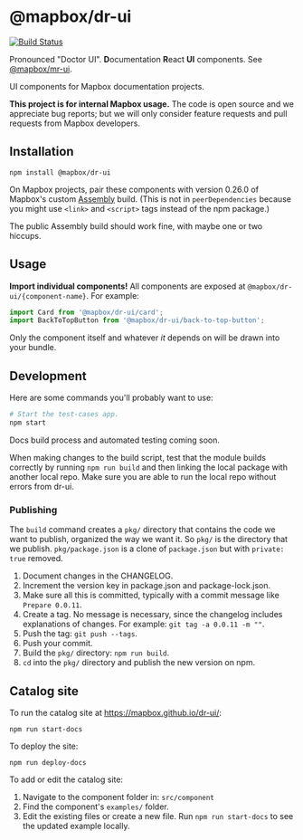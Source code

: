 # @mapbox/dr-ui

[![Build Status](https://travis-ci.com/mapbox/dr-ui.svg?branch=master)](https://travis-ci.com/mapbox/dr-ui)

Pronounced "Doctor UI". **D**ocumentation **R**eact **UI** components. See [@mapbox/mr-ui](https://github.com/mapbox/mr-ui).

UI components for Mapbox documentation projects.

**This project is for internal Mapbox usage.** The code is open source and we appreciate bug reports; but we will only consider feature requests and pull requests from Mapbox developers.

## Installation

```
npm install @mapbox/dr-ui
```

On Mapbox projects, pair these components with version 0.26.0 of Mapbox's custom [Assembly](https://labs.mapbox.com/assembly/) build. (This is not in `peerDependencies` because you might use `<link>` and `<script>` tags instead of the npm package.)

The public Assembly build should work fine, with maybe one or two hiccups.

## Usage

**Import individual components!** All components are exposed at `@mapbox/dr-ui/{component-name}`. For example:

```js
import Card from '@mapbox/dr-ui/card';
import BackToTopButton from '@mapbox/dr-ui/back-to-top-button';
```

Only the component itself and whatever *it* depends on will be drawn into your bundle.

## Development

Here are some commands you'll probably want to use:

```bash
# Start the test-cases app.
npm start

```

Docs build process and automated testing coming soon.

When making changes to the build script, test that the module builds correctly by running `npm run build` and then linking the local package with another local repo. Make sure you are able to run the local repo without errors from dr-ui.

### Publishing

The `build` command creates a `pkg/` directory that contains the code we want to publish, organized the way we want it. So `pkg/` is the directory that we publish. `pkg/package.json` is a clone of `package.json` but with `private: true` removed.

1. Document changes in the CHANGELOG.
1. Increment the version key in package.json and package-lock.json.
1. Make sure all this is committed, typically with a commit message like `Prepare 0.0.11`.
1. Create a tag. No message is necessary, since the changelog includes explanations of changes. For example: `git tag -a 0.0.11 -m ""`.
1. Push the tag: `git push --tags`.
1. Push your commit.
1. Build the `pkg/` directory: `npm run build`.
1. `cd` into the `pkg/` directory and publish the new version on npm.

## Catalog site

To run the catalog site at https://mapbox.github.io/dr-ui/:

```
npm run start-docs
```

To deploy the site:

```
npm run deploy-docs
```

To add or edit the catalog site:

1. Navigate to the component folder in: `src/component`
2. Find the component's `examples/` folder.
3. Edit the existing files or create a new file. Run `npm run start-docs` to see the updated example locally.
